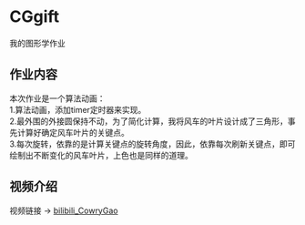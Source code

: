 # CGgift
我的图形学作业  

## 作业内容
本次作业是一个算法动画：  
1.算法动画，添加timer定时器来实现。  
2.最外围的外接圆保持不动，为了简化计算，我将风车的叶片设计成了三角形，事先计算好确定风车叶片的关键点。  
3.每次旋转，依靠的是计算关键点的旋转角度，因此，依靠每次刷新关键点，即可绘制出不断变化的风车叶片，上色也是同样的道理。  

## 视频介绍
视频链接 -> [bilibili_CowryGao](https://b23.tv/Q4nhmx)
